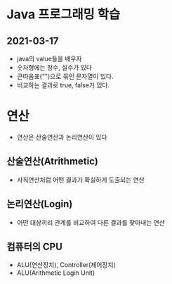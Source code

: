 # Java 프로그래밍 학습

## 2021-03-17

* java의 value들을 배우자
* 숫자형에는 정수, 실수가 있다
* 큰따옴표("")으로 묶인 문자열이 있다.
* 비교하는 결과로 true, false가 있다.

# 연산
* 연산은 산술연산과 논리연산이 있다

## 산술연산(Atrithmetic)
* 사칙연산처럼 어떤 결과가 확실하게 도출되는 연산 

## 논리연산(Login)
* 어떤 대상끼리 관계를 비교하여 다른 결과를 찾아내는 연산

## 컴퓨터의 CPU
* ALU(연산장치), Controller(제어장치)
* ALU(Arithmetic Login Unit)

